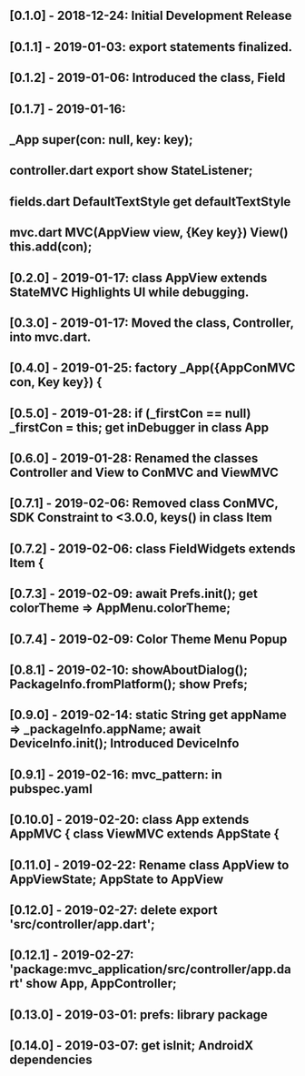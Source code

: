 ## [0.1.0] - 2018-12-24: Initial Development Release
## [0.1.1] - 2019-01-03: export statements finalized.
## [0.1.2] - 2019-01-06: Introduced the class, Field
## [0.1.7] - 2019-01-16: 
##                       _App  super(con: null, key: key);
##                       controller.dart  export show StateListener;
##                       fields.dart  DefaultTextStyle get defaultTextStyle
##                       mvc.dart  MVC(AppView view, {Key key})  View() this.add(con);
## [0.2.0] - 2019-01-17: class AppView extends StateMVC Highlights UI while debugging.
## [0.3.0] - 2019-01-17: Moved the class, Controller, into mvc.dart.
## [0.4.0] - 2019-01-25: factory _App({AppConMVC con, Key key}) {
## [0.5.0] - 2019-01-28: if (_firstCon == null) _firstCon = this;  get inDebugger in class App 
## [0.6.0] - 2019-01-28: Renamed the classes Controller and View to ConMVC and ViewMVC
## [0.7.1] - 2019-02-06: Removed class ConMVC, SDK Constraint to <3.0.0, keys() in class Item
## [0.7.2] - 2019-02-06: class FieldWidgets<T> extends Item {
## [0.7.3] - 2019-02-09: await Prefs.init(); get colorTheme => AppMenu.colorTheme;
## [0.7.4] - 2019-02-09: Color Theme Menu Popup
## [0.8.1] - 2019-02-10: showAboutDialog(); PackageInfo.fromPlatform(); show Prefs; 
## [0.9.0] - 2019-02-14: static String get appName => _packageInfo.appName; await DeviceInfo.init(); Introduced DeviceInfo
## [0.9.1] - 2019-02-16: mvc_pattern: in pubspec.yaml
## [0.10.0] - 2019-02-20: class App extends AppMVC { class ViewMVC extends AppState {
## [0.11.0] - 2019-02-22: Rename class AppView to AppViewState; AppState to AppView
## [0.12.0] - 2019-02-27: delete export 'src/controller/app.dart';
## [0.12.1] - 2019-02-27: 'package:mvc_application/src/controller/app.dart' show App, AppController;
## [0.13.0] - 2019-03-01: prefs: library package
## [0.14.0] - 2019-03-07: get isInit; AndroidX dependencies
##                        
##                        
##                        
##                        
